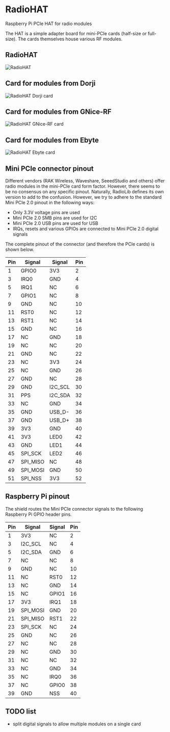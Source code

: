 # RadioHAT
Raspberry Pi PCIe HAT for radio modules

The HAT is a simple adapter board for mini-PCIe cards (half-size or full-size). The cards themselves house various RF modules.

## RadioHAT
![RadioHAT](https://github.com/radiolib-org/RadioHAT/releases/latest/download/RadioHAT-3D_top.png?raw=true)

## Card for modules from Dorji
![RadioHAT Dorji card](https://github.com/radiolib-org/RadioHAT/releases/latest/download/RadioHAT_Card_Dorji-3D_top.png)

## Card for modules from GNice-RF
![RadioHAT GNice-RF card](https://github.com/radiolib-org/RadioHAT/releases/latest/download/RadioHAT_Card_GNiceRF-3D_top.png)

## Card for modules from Ebyte
![RadioHAT Ebyte card](https://github.com/radiolib-org/RadioHAT/releases/latest/download/RadioHAT_Card_Ebyte-3D_top.png)

## Mini PCIe connector pinout
Different vendors (RAK Wireless, Waveshare, SeeedStudio and others) offer radio modules in the mini-PCIe card form factor. However, there seems to be no consensus on any specific pinout. Naturally, RadioLib defines its own version to add to the confusion. However, we try to adhere to the standard Mini PCIe 2.0 pinout in the following ways:

* Only 3.3V voltage pins are used
* Mini PCIe 2.0 SMB pins are used for I2C
* Mini PCIe 2.0 USB pins are used for USB
* IRQs, resets and various GPIOs are connected to Mini PCIe 2.0 digital signals

The complete pinout of the connector (and therefore the PCIe cards) is shown below.

| Pin | Signal   | Signal   | Pin |
| --- | -------- | -------- | --- |
|   1 | GPIO0    | 3V3      | 2   |
|   3 | IRQ0     | GND      | 4   |
|   5 | IRQ1     | NC       | 6   |
|   7 | GPIO1    | NC       | 8   |
|   9 | GND      | NC       | 10  |
|  11 | RST0     | NC       | 12  |
|  13 | RST1     | NC       | 14  |
|  15 | GND      | NC       | 16  |
|  17 | NC       | GND      | 18  |
|  19 | NC       | NC       | 20  |
|  21 | GND      | NC       | 22  |
|  23 | NC       | 3V3      | 24  |
|  25 | NC       | GND      | 26  |
|  27 | GND      | NC       | 28  |
|  29 | GND      | I2C_SCL  | 30  |
|  31 | PPS      | I2C_SDA  | 32  |
|  33 | NC       | GND      | 34  |
|  35 | GND      | USB_D-   | 36  |
|  37 | GND      | USB_D+   | 38  |
|  39 | 3V3      | GND      | 40  |
|  41 | 3V3      | LED0     | 42  |
|  43 | GND      | LED1     | 44  |
|  45 | SPI_SCK  | LED2     | 46  |
|  47 | SPI_MISO | NC       | 48  |
|  49 | SPI_MOSI | GND      | 50  |
|  51 | SPI_NSS  | 3V3      | 52  |

## Raspberry Pi pinout

The shield routes the Mini PCIe connector signals to the following Raspberry Pi GPIO header pins.

| Pin | Signal   | Signal   | Pin |
| --- | -------- | -------- | --- |
|   1 | 3V3      | NC       | 2   |
|   3 | I2C_SCL  | NC       | 4   |
|   5 | I2C_SDA  | GND      | 6   |
|   7 | NC       | NC       | 8   |
|   9 | GND      | NC       | 10  |
|  11 | NC       | RST0     | 12  |
|  13 | NC       | GND      | 14  |
|  15 | NC       | GPIO1    | 16  |
|  17 | 3V3      | IRQ1     | 18  |
|  19 | SPI_MOSI | GND      | 20  |
|  21 | SPI_MISO | RST1     | 22  |
|  23 | SPI_SCK  | NC       | 24  |
|  25 | GND      | NC       | 26  |
|  27 | NC       | NC       | 28  |
|  29 | NC       | GND      | 30  |
|  31 | NC       | NC       | 32  |
|  33 | NC       | GND      | 34  |
|  35 | NC       | IRQ0     | 36  |
|  37 | NC       | GPIO0    | 38  |
|  39 | GND      | NSS      | 40  |

## TODO list
 * split digital signals to allow multiple modules on a single card

